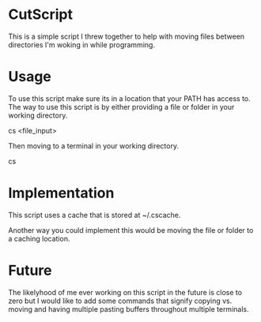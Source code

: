 # CutScript

This is a simple script I threw together to help with moving files between directories I'm woking in while programming.

# Usage

To use this script make sure its in a location that your PATH has access to.
The way to use this script is by either providing a file or folder in your working directory.

cs <file_input>

Then moving to a terminal in your working directory.

cs

# Implementation

This script uses a cache that is stored at ~/.cscache. 

Another way you could implement this would be moving the file or folder to a caching location.

# Future

The likelyhood of me ever working on this script in the future is close to zero but I would like to add some commands that signify copying vs. moving and having multiple pasting buffers throughout multiple terminals.
